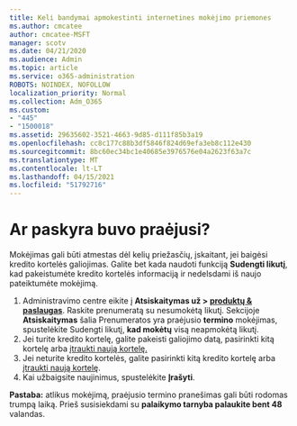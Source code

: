 ```yaml
---
title: Keli bandymai apmokestinti internetines mokėjimo priemones
ms.author: cmcatee
author: cmcatee-MSFT
manager: scotv
ms.date: 04/21/2020
ms.audience: Admin
ms.topic: article
ms.service: o365-administration
ROBOTS: NOINDEX, NOFOLLOW
localization_priority: Normal
ms.collection: Adm_O365
ms.custom:
- "445"
- "1500018"
ms.assetid: 29635602-3521-4663-9d85-d111f85b3a19
ms.openlocfilehash: cc8c177c88b3df5846f824d69efa3eb8c112e430
ms.sourcegitcommit: 8bc60ec34bc1e40685e3976576e04a2623f63a7c
ms.translationtype: MT
ms.contentlocale: lt-LT
ms.lasthandoff: 04/15/2021
ms.locfileid: "51792716"
---
```

# <a name="past-due-account"></a>Ar paskyra buvo praėjusi?

Mokėjimas gali būti atmestas dėl kelių priežasčių, įskaitant, jei baigėsi kredito kortelės galiojimas. Galite bet kada naudoti funkciją **Sudengti likutį**, kad pakeistumėte kredito kortelės informaciją ir nedelsdami iš naujo pateiktumėte mokėjimą.

1. Administravimo centre eikite į **Atsiskaitymas už > [produktų & paslaugas](https://go.microsoft.com/fwlink/p/?linkid=842054)**.
Raskite prenumeratą su nesumokėtą likutį. Sekcijoje **Atsiskaitymas** šalia Prenumeratos yra praėjusio **termino** mokėjimas, spustelėkite Sudengti likutį, **kad mokėtų** visą neapmokėtą likutį.
2. Jei turite kredito kortelę, galite pakeisti galiojimo datą, pasirinkti kitą kortelę arba [įtraukti naują kortelę.](https://docs.microsoft.com/microsoft-365/commerce/billing-and-payments/manage-payment-methods?view=o365-worldwide)
3. Jei neturite kredito kortelės, galite pasirinkti kitą kredito kortelę arba [įtraukti naują kortelę](https://docs.microsoft.com/microsoft-365/commerce/billing-and-payments/manage-payment-methods?view=o365-worldwide).
4. Kai užbaigsite naujinimus, spustelėkite **Įrašyti**.

**Pastaba:** atlikus mokėjimą, praėjusio termino pranešimas gali būti rodomas trumpą laiką. Prieš susisiekdami su **palaikymo tarnyba palaukite bent 48** valandas.

